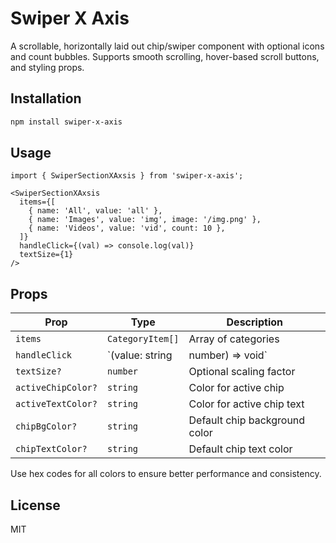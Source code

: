 # Swiper X Axis

A scrollable, horizontally laid out chip/swiper component with optional icons and count bubbles. Supports smooth scrolling, hover-based scroll buttons, and styling props.

## Installation

```bash
npm install swiper-x-axis
```

## Usage

```tsx
import { SwiperSectionXAxsis } from 'swiper-x-axis';

<SwiperSectionXAxsis
  items={[
    { name: 'All', value: 'all' },
    { name: 'Images', value: 'img', image: '/img.png' },
    { name: 'Videos', value: 'vid', count: 10 },
  ]}
  handleClick={(val) => console.log(val)}
  textSize={1}
/>
```

## Props

| Prop | Type | Description |
|------|------|-------------|
| `items` | `CategoryItem[]` | Array of categories |
| `handleClick` | `(value: string | number) => void` | Callback on item click |
| `textSize?` | `number` | Optional scaling factor |
| `activeChipColor?` | `string` | Color for active chip |
| `activeTextColor?` | `string` | Color for active chip text |
| `chipBgColor?` | `string` | Default chip background color |
| `chipTextColor?` | `string` | Default chip text color |

Use hex codes for all colors to ensure better performance and consistency.
## License

MIT
